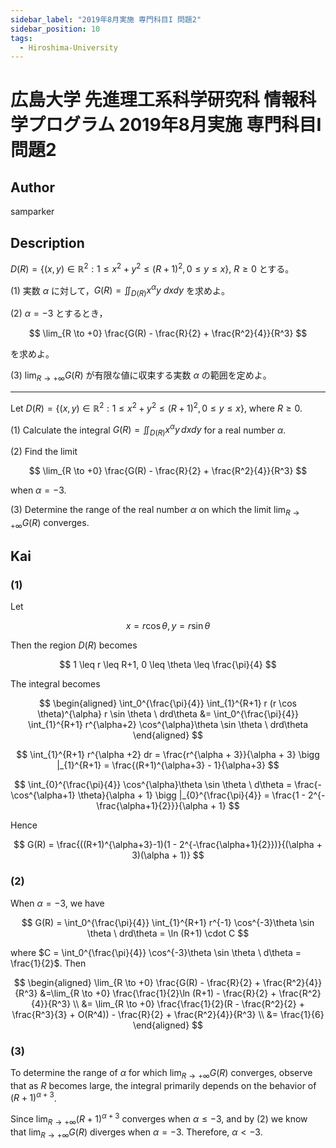 ```yaml
---
sidebar_label: "2019年8月実施 専門科目I 問題2"
sidebar_position: 10
tags:
  - Hiroshima-University
---
```

# 広島大学 先進理工系科学研究科 情報科学プログラム 2019年8月実施 専門科目I 問題2


## **Author**
samparker

## **Description**
$D(R) = \{(x,y) \in \mathbb{R}^2 : 1 \leq x^2 + y^2 \leq (R+1)^2, 0 \leq y \leq x\}$, $R \geq 0$ とする。

(1) 実数 $\alpha$ に対して，$G(R) = \iint_{D(R)} x^\alpha y \ dxdy$ を求めよ。

(2) $\alpha = -3$ とするとき，

$$
\lim_{R \to +0} \frac{G(R) - \frac{R}{2} + \frac{R^2}{4}}{R^3}
$$

を求めよ。

(3) $\lim_{R \to +\infty} G(R)$ が有限な値に収束する実数 $\alpha$ の範囲を定めよ。

--------------------------------------------------------

Let $D(R) = \{(x,y) \in \mathbb{R}^2 : 1 \leq x^2 + y^2 \leq (R+1)^2, 0 \leq y \leq x\}$, where $R \geq 0$.

(1) Calculate the integral $G(R) = \iint_{D(R)} x^\alpha y \, dxdy$ for a real number $\alpha$.

(2) Find the limit

$$
\lim_{R \to +0} \frac{G(R) - \frac{R}{2} + \frac{R^2}{4}}{R^3}
$$

when $\alpha = -3$.

(3) Determine the range of the real number $\alpha$ on which the limit $\lim_{R \to +\infty} G(R)$ converges.

## **Kai**
### (1)
Let

$$
x = r \cos \theta, y = r \sin \theta
$$

Then the region $D(R)$ becomes

$$
1 \leq r \leq R+1, 0 \leq \theta \leq \frac{\pi}{4}
$$

The integral becomes

$$
\begin{aligned}
    \int_0^{\frac{\pi}{4}} \int_{1}^{R+1} r (r \cos \theta)^{\alpha} r \sin \theta \ drd\theta &= \int_0^{\frac{\pi}{4}} \int_{1}^{R+1} r^{\alpha+2} \cos^{\alpha}\theta \sin \theta \ drd\theta
\end{aligned}
$$

$$
\int_{1}^{R+1} r^{\alpha +2} dr = \frac{r^{\alpha + 3}}{\alpha + 3} \bigg |_{1}^{R+1} = \frac{(R+1)^{\alpha+3} - 1}{\alpha+3}
$$

$$
\int_{0}^{\frac{\pi}{4}} \cos^{\alpha}\theta \sin \theta \ d\theta = \frac{-\cos^{\alpha+1} \theta}{\alpha + 1} \bigg |_{0}^{\frac{\pi}{4}} = \frac{1 - 2^{-\frac{\alpha+1}{2}}}{\alpha + 1}
$$

Hence

$$
G(R) = \frac{((R+1)^{\alpha+3}-1)(1 - 2^{-\frac{\alpha+1}{2}})}{(\alpha + 3)(\alpha + 1)}
$$

### (2)
When $\alpha = -3$, we have

$$
G(R) = \int_0^{\frac{\pi}{4}} \int_{1}^{R+1} r^{-1} \cos^{-3}\theta \sin \theta \ drd\theta = \ln (R+1) \cdot C
$$

where $C = \int_0^{\frac{\pi}{4}} \cos^{-3}\theta \sin \theta \ d\theta = \frac{1}{2}$. Then

$$
\begin{aligned}
\lim_{R \to +0} \frac{G(R) - \frac{R}{2} + \frac{R^2}{4}}{R^3} &=\lim_{R \to +0} \frac{\frac{1}{2}\ln (R+1) - \frac{R}{2} + \frac{R^2}{4}}{R^3} \\
&= \lim_{R \to +0} \frac{\frac{1}{2}(R - \frac{R^2}{2} + \frac{R^3}{3} + O(R^4)) - \frac{R}{2} + \frac{R^2}{4}}{R^3} \\
&= \frac{1}{6}
\end{aligned}
$$

### (3)
To determine the range of $\alpha$ for which $\lim_{R \to +\infty} G(R)$ converges, observe that as $R$ becomes large, the integral primarily depends on the behavior of $(R+1)^{\alpha + 3}$.

Since $\lim_{R \to +\infty} (R+1)^{\alpha + 3}$ converges when $\alpha \leq -3$, and by (2) we know that $\lim_{R \to +\infty} G(R)$ diverges when $\alpha = -3$.
Therefore, $\alpha < -3$.
